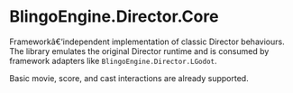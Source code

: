 ﻿# BlingoEngine.Director.Core

Frameworkâ€‘independent implementation of classic Director behaviours. The library emulates the original Director runtime and is consumed by framework adapters like `BlingoEngine.Director.LGodot`.

Basic movie, score, and cast interactions are already supported.

